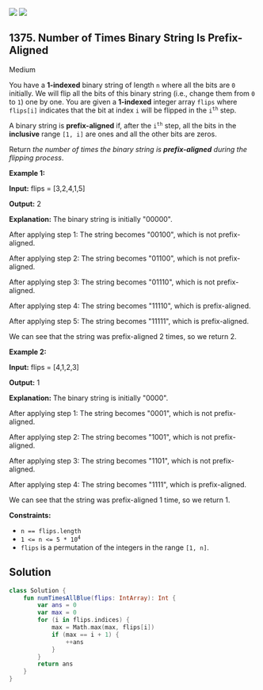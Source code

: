 [![](https://img.shields.io/github/stars/javadev/LeetCode-in-Kotlin?label=Stars&style=flat-square)](https://github.com/javadev/LeetCode-in-Kotlin)
[![](https://img.shields.io/github/forks/javadev/LeetCode-in-Kotlin?label=Fork%20me%20on%20GitHub%20&style=flat-square)](https://github.com/javadev/LeetCode-in-Kotlin/fork)

## 1375\. Number of Times Binary String Is Prefix-Aligned

Medium

You have a **1-indexed** binary string of length `n` where all the bits are `0` initially. We will flip all the bits of this binary string (i.e., change them from `0` to `1`) one by one. You are given a **1-indexed** integer array `flips` where `flips[i]` indicates that the bit at index `i` will be flipped in the <code>i<sup>th</sup></code> step.

A binary string is **prefix-aligned** if, after the <code>i<sup>th</sup></code> step, all the bits in the **inclusive** range `[1, i]` are ones and all the other bits are zeros.

Return _the number of times the binary string is **prefix-aligned** during the flipping process_.

**Example 1:**

**Input:** flips = [3,2,4,1,5]

**Output:** 2

**Explanation:** The binary string is initially "00000". 

After applying step 1: The string becomes "00100", which is not prefix-aligned.

After applying step 2: The string becomes "01100", which is not prefix-aligned.

After applying step 3: The string becomes "01110", which is not prefix-aligned.

After applying step 4: The string becomes "11110", which is prefix-aligned. 

After applying step 5: The string becomes "11111", which is prefix-aligned.

We can see that the string was prefix-aligned 2 times, so we return 2.

**Example 2:**

**Input:** flips = [4,1,2,3]

**Output:** 1

**Explanation:** The binary string is initially "0000". 

After applying step 1: The string becomes "0001", which is not prefix-aligned.

After applying step 2: The string becomes "1001", which is not prefix-aligned.

After applying step 3: The string becomes "1101", which is not prefix-aligned.

After applying step 4: The string becomes "1111", which is prefix-aligned. 

We can see that the string was prefix-aligned 1 time, so we return 1.

**Constraints:**

*   `n == flips.length`
*   <code>1 <= n <= 5 * 10<sup>4</sup></code>
*   `flips` is a permutation of the integers in the range `[1, n]`.

## Solution

```kotlin
class Solution {
    fun numTimesAllBlue(flips: IntArray): Int {
        var ans = 0
        var max = 0
        for (i in flips.indices) {
            max = Math.max(max, flips[i])
            if (max == i + 1) {
                ++ans
            }
        }
        return ans
    }
}
```